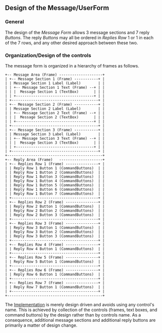 ## Design of the Message/UserForm

### General

The design of the _Message Form_ allows 3 message sections and 7 reply _Buttons_. The reply _Buttons_ may all be ordered in _Replies Row_ 1 or 1 in each of the 7 rows, and any other desired approach between these two.

### Organization/Design of the controls

The message form is organized in a hierarchy of frames as follows.

    +-- Message Area (Frame) --------------------+
    | +-- Message Section 1 (Frame) -----------+ |
    | | Message Section 1 Label (Label)        | |
    | | +-- Message Section 1 Text (Frame) --+ | |
    | | |  Message Section 1 (TextBox)       | | |
    | | +------------------------------------+ | |
    | +----------------------------------------+ |
    | +-- Message Section 2 (Frame) -----------+ |
    | | Message Section 2 Label (Label)        | |
    | | +-- Message Section 2 Text (Frame) --+ | |
    | | |  Message Section 2 (TextBox)       | | |
    | | +------------------------------------+ | |
    | +----------------------------------------+ |
    | +-- Message Section 3 (Frame) -----------+ |
    | | Message Section 3 Label (Label)        | |
    | | +-- Message Section 3 Text (Frame) --+ | |
    | | |  Message Section 3 (TextBox)       | | |
    | | +------------------------------------+ | |
    | +----------------------------------------+ |
    +--------------------------------------------+
    +-- Reply Area (Frame)   --------------------+
    | +-- Replies Row 1 (Frame) ---------------+ |
    | | Reply Row 1 Button 1 (CommandButtons)  | |
    | | Reply Row 1 Button 2 (CommandButtons)  | |
    | | Reply Row 1 Button 3 (CommandButtons)  | |
    | | Reply Row 1 Button 4 (CommandButtons)  | |
    | | Reply Row 1 Button 5 (CommandButtons)  | |
    | | Reply Row 1 Button 6 (CommandButtons)  | |
    | | Reply Row 1 Button 7 (CommandButtons)  | |
    | +----------------------------------------+ |
    | +-- Replies Row 2 (Frame) ---------------+ |
    | | Reply Row 2 Button 1 (CommandButtons)  | |
    | | Reply Row 2 Button 2 (CommandButtons)  | |
    | | Reply Row 2 Button 3 (CommandButtons)  | |
    | +----------------------------------------+ |
    | +-- Replies Row 3 (Frame) ---------------+ |
    | | Reply Row 3 Button 1 (CommandButtons)  | |
    | | Reply Row 3 Button 2 (CommandButtons)  | |
    | | Reply Row 3 Button 3 (CommandButtons)  | |
    | +----------------------------------------+ |
    | +-- Replies Row 4 (Frame) ---------------+ |
    | | Reply Row 4 Button 1 (CommandButtons)  | |
    | +----------------------------------------+ |
    | +-- Replies Row 5 (Frame) ---------------+ |
    | | Reply Row 5 Button 1 (CommandButtons)  | |
    | +----------------------------------------+ |
    | +-- Replies Row 6 (Frame) ---------------+ |
    | | Reply Row 6 Button 1 (CommandButtons)  | |
    | +----------------------------------------+ |
    | +-- Replies Row 7 (Frame) ---------------+ |
    | | Reply Row 7 Button 1 (CommandButtons)  | |
    | +----------------------------------------+ |
    +--------------------------------------------+
 
The [Implementation](#Implementation.md) is merely design driven and avoids using any control's name. This is achieved by collection of the controls (frames, text boxes, and command buttons) by the design rather than by controls name. As a consequence, additional message sections and additional reply buttons are primarily a matter of design change.